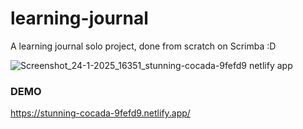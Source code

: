 # learning-journal

A learning journal solo project, done from scratch on Scrimba :D

![Screenshot_24-1-2025_16351_stunning-cocada-9fefd9 netlify app](https://github.com/user-attachments/assets/844c60a7-58c7-497a-946e-e591712d6e70)

### DEMO
https://stunning-cocada-9fefd9.netlify.app/
